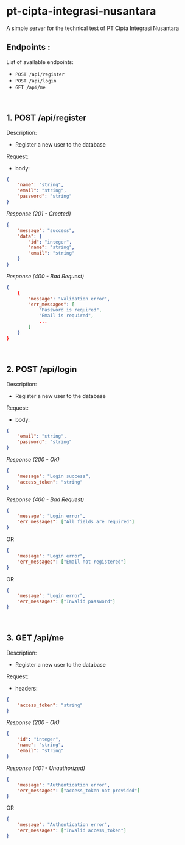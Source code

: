 # pt-cipta-integrasi-nusantara

A simple server for the technical test of PT Cipta Integrasi Nusantara

## Endpoints :

List of available endpoints:

-   `POST /api/register`
-   `POST /api/login`
-   `GET /api/me`

&nbsp;

## 1. POST /api/register

Description:

-   Register a new user to the database

Request:

-   body:

```json
{
	"name": "string",
	"email": "string",
	"password": "string"
}
```

_Response (201 - Created)_

```json
{
	"message": "success",
	"data": {
		"id": "integer",
		"name": "string",
		"email": "string"
	}
}
```

_Response (400 - Bad Request)_

```json
{
    {
        "message": "Validation error",
        "err_messages": [
            "Password is required",
            "Email is required",
            ...
        ]
    }
}
```

&nbsp;

## 2. POST /api/login

Description:

-   Register a new user to the database

Request:

-   body:

```json
{
	"email": "string",
	"password": "string"
}
```

_Response (200 - OK)_

```json
{
	"message": "Login success",
	"access_token": "string"
}
```

_Response (400 - Bad Request)_

```json
{
	"message": "Login error",
	"err_messages": ["All fields are required"]
}
```

OR

```json
{
	"message": "Login error",
	"err_messages": ["Email not registered"]
}
```

OR

```json
{
	"message": "Login error",
	"err_messages": ["Invalid password"]
}
```

&nbsp;

## 3. GET /api/me

Description:

-   Register a new user to the database

Request:

-   headers:

```json
{
	"access_token": "string"
}
```

_Response (200 - OK)_

```json
{
	"id": "integer",
	"name": "string",
	"email": "string"
}
```

_Response (401 - Unauthorized)_

```json
{
	"message": "Authentication error",
	"err_messages": ["access_token not provided"]
}
```

OR

```json
{
	"message": "Authentication error",
	"err_messages": ["Invalid access_token"]
}
```

&nbsp;
